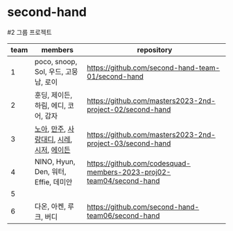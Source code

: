 # second-hand
#2 그룹 프로젝트

|team|members|repository|
|---|---|---|
|1|poco, snoop, Sol, 우드, 고뭉남, 로이|https://github.com/second-hand-team-01/second-hand|
|2|훈딩, 제이든, 하림, 에디, 코어, 감자|https://github.com/masters2023-2nd-project-02/second-hand|
|3|[노아](https://github.com/noah0316), [만주](https://github.com/JeonHyoChang), [사랑대디](https://github.com/sarangdaddy), [시레](https://github.com/dltpwns0), [시저](https://github.com/zlx454545), [에이든](https://github.com/wnsqhs) | https://github.com/masters2023-2nd-project-03/second-hand 
|4|NINO, Hyun, Den, 워터, Effie, 데미안|https://github.com/codesquad-members-2023-proj02-team04/second-hand|
|5|||
|6|다온, 아켄, 루크, 버디|https://github.com/second-hand-team06/second-hand|
